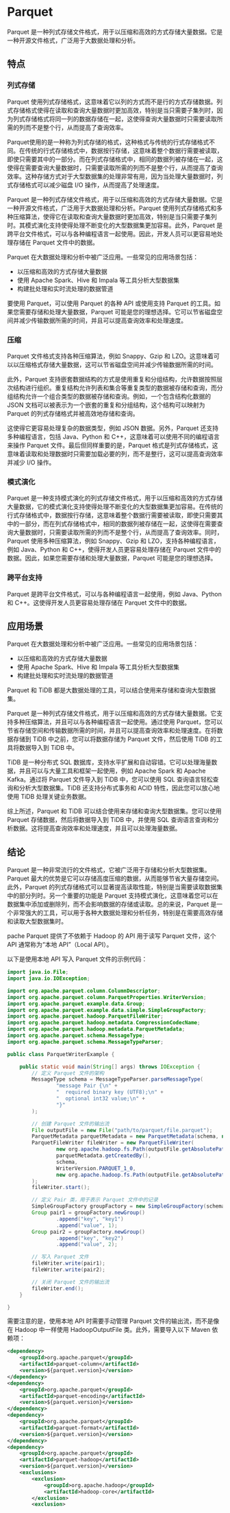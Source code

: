 # Parquet

Parquet 是一种列式存储文件格式，用于以压缩和高效的方式存储大量数据。它是一种开源文件格式，广泛用于大数据处理和分析。

## 特点

### 列式存储

Parquet 使用列式存储格式，这意味着它以列的方式而不是行的方式存储数据。列式存储格式使得在读取和查询大量数据时更加高效，特别是当只需要子集列时，因为列式存储格式将同一列的数据存储在一起，这使得查询大量数据时只需要读取所需的列而不是整个行，从而提高了查询效率。

Parquet使用的是一种称为列式存储的格式，这种格式与传统的行式存储格式不同。在传统的行式存储格式中，数据按行存储，这意味着整个数据行需要被读取，即使只需要其中的一部分。而在列式存储格式中，相同的数据列被存储在一起，这使得在需要查询大量数据时，只需要读取所需的列而不是整个行，从而提高了查询效率。这种存储方式对于大型数据集的处理非常有用，因为当处理大量数据时，列式存储格式可以减少磁盘 I/O 操作，从而提高了处理速度。

Parquet 是一种列式存储文件格式，用于以压缩和高效的方式存储大量数据。它是一种开源文件格式，广泛用于大数据处理和分析。Parquet 使用列式存储格式和多种压缩算法，使得它在读取和查询大量数据时更加高效，特别是当只需要子集列时。其模式演化支持使得处理不断变化的大型数据集更加容易。此外，Parquet 是跨平台文件格式，可以与各种编程语言一起使用。因此，开发人员可以更容易地处理存储在 Parquet 文件中的数据。

Parquet 在大数据处理和分析中被广泛应用。一些常见的应用场景包括：

- 以压缩和高效的方式存储大量数据
- 使用 Apache Spark、Hive 和 Impala 等工具分析大型数据集
- 构建批处理和实时流处理的数据管道

要使用 Parquet，可以使用 Parquet 的各种 API 或使用支持 Parquet 的工具。如果您需要存储和处理大量数据，Parquet 可能是您的理想选择。它可以节省磁盘空间并减少传输数据所需的时间，并且可以提高查询效率和处理速度。

### 压缩

Parquet 文件格式支持各种压缩算法，例如 Snappy、Gzip 和 LZO。这意味着可以以压缩格式存储大量数据，这可以节省磁盘空间并减少传输数据所需的时间。

此外，Parquet 支持嵌套数据结构的方式是使用重复和分组结构，允许数据按照层次结构进行组织。重复结构允许列表和集合等重复类型的数据被存储和查询，而分组结构允许一个组合类型的数据被存储和查询。例如，一个包含结构化数据的 JSON 文档可以被表示为一个嵌套的重复和分组结构，这个结构可以映射为 Parquet 的列式存储格式并被高效地存储和查询。

这使得它更容易处理复杂的数据类型，例如 JSON 数据。另外，Parquet 还支持多种编程语言，包括 Java、Python 和 C++，这意味着可以使用不同的编程语言来操作 Parquet 文件。最后但同样重要的是，Parquet 格式是列式存储格式，这意味着读取和处理数据时只需要加载必要的列，而不是整行，这可以提高查询效率并减少 I/O 操作。

### 模式演化

Parquet 是一种支持模式演化的列式存储文件格式，用于以压缩和高效的方式存储大量数据，它的模式演化支持使得处理不断变化的大型数据集更加容易。在传统的行式存储格式中，数据按行存储，这意味着整个数据行需要被读取，即使只需要其中的一部分，而在列式存储格式中，相同的数据列被存储在一起，这使得在需要查询大量数据时，只需要读取所需的列而不是整个行，从而提高了查询效率。同时，Parquet 使用多种压缩算法，例如 Snappy、Gzip 和 LZO，支持各种编程语言，例如 Java、Python 和 C++，使得开发人员更容易处理存储在 Parquet 文件中的数据。因此，如果您需要存储和处理大量数据，Parquet 可能是您的理想选择。

### 跨平台支持

Parquet 是跨平台文件格式，可以与各种编程语言一起使用，例如 Java、Python 和 C++。这使得开发人员更容易处理存储在 Parquet 文件中的数据。

## 应用场景

Parquet 在大数据处理和分析中被广泛应用。一些常见的应用场景包括：

- 以压缩和高效的方式存储大量数据
- 使用 Apache Spark、Hive 和 Impala 等工具分析大型数据集
- 构建批处理和实时流处理的数据管道

Parquet 和 TiDB 都是大数据处理的工具，可以结合使用来存储和查询大型数据集。

Parquet 是一种列式存储文件格式，用于以压缩和高效的方式存储大量数据。它支持多种压缩算法，并且可以与各种编程语言一起使用。通过使用 Parquet，您可以节省存储空间和传输数据所需的时间，并且可以提高查询效率和处理速度。在将数据存储到 TiDB 中之前，您可以将数据存储为 Parquet 文件，然后使用 TiDB 的工具将数据导入到 TiDB 中。

TiDB 是一种分布式 SQL 数据库，支持水平扩展和自动容错。它可以处理海量数据，并且可以与大量工具和框架一起使用，例如 Apache Spark 和 Apache Kafka。通过将 Parquet 文件导入到 TiDB 中，您可以使用 SQL 查询语言轻松查询和分析大型数据集。TiDB 还支持分布式事务和 ACID 特性，因此您可以放心地使用 TiDB 处理关键业务数据。

综上所述，Parquet 和 TiDB 可以结合使用来存储和查询大型数据集。您可以使用 Parquet 存储数据，然后将数据导入到 TiDB 中，并使用 SQL 查询语言查询和分析数据。这将提高查询效率和处理速度，并且可以处理海量数据。

## 结论

Parquet 是一种非常流行的文件格式，它被广泛用于存储和分析大型数据集。Parquet 最大的优势是它可以存储高度压缩的数据，从而能够节省大量存储空间。此外，Parquet 的列式存储格式可以显著提高读取性能，特别是当需要读取数据集中的部分列时。另一个重要的功能是 Parquet 支持模式演化，这意味着您可以在数据集中添加或删除列，而不会影响数据的存储或读取。总的来说，Parquet 是一个非常强大的工具，可以用于各种大数据处理和分析任务，特别是在需要高效存储和读取大型数据集时。

pache Parquet 提供了不依赖于 Hadoop 的 API 用于读写 Parquet 文件，这个 API 通常称为“本地 API”（Local API）。

以下是使用本地 API 写入 Parquet 文件的示例代码：

```java
import java.io.File;
import java.io.IOException;

import org.apache.parquet.column.ColumnDescriptor;
import org.apache.parquet.column.ParquetProperties.WriterVersion;
import org.apache.parquet.example.data.Group;
import org.apache.parquet.example.data.simple.SimpleGroupFactory;
import org.apache.parquet.hadoop.ParquetFileWriter;
import org.apache.parquet.hadoop.metadata.CompressionCodecName;
import org.apache.parquet.hadoop.metadata.ParquetMetadata;
import org.apache.parquet.schema.MessageType;
import org.apache.parquet.schema.MessageTypeParser;

public class ParquetWriterExample {

    public static void main(String[] args) throws IOException {
        // 定义 Parquet 文件的架构
        MessageType schema = MessageTypeParser.parseMessageType(
                "message Pair {\n" +
                "  required binary key (UTF8);\n" +
                "  optional int32 value;\n" +
                "}"
        );

        // 创建 Parquet 文件的输出流
        File outputFile = new File("path/to/parquet/file.parquet");
        ParquetMetadata parquetMetadata = new ParquetMetadata(schema, new CompressionCodecName[] { CompressionCodecName.SNAPPY });
        ParquetFileWriter fileWriter = new ParquetFileWriter(
                new org.apache.hadoop.fs.Path(outputFile.getAbsolutePath()),
                parquetMetadata.getCreatedBy(),
                schema,
                WriterVersion.PARQUET_1_0,
                new org.apache.hadoop.fs.Path(outputFile.getAbsolutePath()).getFileSystem(new org.apache.hadoop.conf.Configuration())
        );
        fileWriter.start();

        // 定义 Pair 类，用于表示 Parquet 文件中的记录
        SimpleGroupFactory groupFactory = new SimpleGroupFactory(schema);
        Group pair1 = groupFactory.newGroup()
                .append("key", "key1")
                .append("value", 1);
        Group pair2 = groupFactory.newGroup()
                .append("key", "key2")
                .append("value", 2);

        // 写入 Parquet 文件
        fileWriter.write(pair1);
        fileWriter.write(pair2);

        // 关闭 Parquet 文件的输出流
        fileWriter.end();
    }

}

```

需要注意的是，使用本地 API 时需要手动管理 Parquet 文件的输出流，而不是像在 Hadoop 中一样使用 HadoopOutputFile 类。此外，需要导入以下 Maven 依赖项：

```xml
<dependency>
    <groupId>org.apache.parquet</groupId>
    <artifactId>parquet-column</artifactId>
    <version>${parquet.version}</version>
</dependency>
<dependency>
    <groupId>org.apache.parquet</groupId>
    <artifactId>parquet-encoding</artifactId>
    <version>${parquet.version}</version>
</dependency>
<dependency>
    <groupId>org.apache.parquet</groupId>
    <artifactId>parquet-format</artifactId>
    <version>${parquet.version}</version>
</dependency>
<dependency>
    <groupId>org.apache.parquet</groupId>
    <artifactId>parquet-hadoop</artifactId>
    <version>${parquet.version}</version>
    <exclusions>
        <exclusion>
            <groupId>org.apache.hadoop</groupId>
            <artifactId>hadoop-core</artifactId>
        </exclusion>
        <exclusion>
           

```
